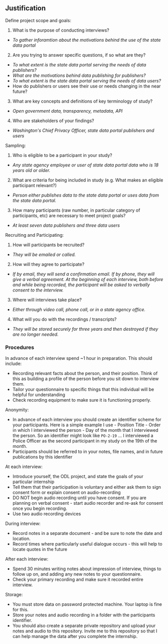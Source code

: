 ## Justification


Define project scope and goals:
1. What is the purpose of conducting interviews? 
  * *To gather inforamtion about the motivations behind the use of the state data portal*
2. Are you trying to answer specific questions, if so what are they? 
 * *To what extent is the state data portal serving the needs of data publishers?*
 * *What are the motivations behind data publishing for publishers?*
 * *To what extent is the state data portal serving the needs of data users?*
 * How do publishers or users see their use or needs changing in the near future?
3. What are key concepts and definitions of key terminology of study? 
 * *Open government data, transparency, metadata, API* 
4. Who are stakeholders of your findings?
 * *Washington's Chief Privacy Officer, state data portal publishers and users*

Sampling: 
1. Who is eligible to be a participant in your study?
 * *Any state agency employee or user of state data portal data who is  18 years old or older.* 
2. What are criteria for being included in study (e.g. What makes an eligible participant relevant?)
 * *Person either publishes data to the state data portal or uses data from the state data portal.*
3. How many participants (raw number, in particular category of participants, etc) are necessary to meet project goals?
 * *At least seven data publishers and three data users*

Recruiting and Participating: 
1. How will participants be recruited? 
  * *They will be emailed or called.*
2. How will they agree to participate?
  * *If by email, they will send a confirmation email. If by phone, they will give a verbal agreement.  At the beginning of each interview, both before and while being recorded, the participant will be asked to verbally consent to the interview.*
3. Where will interviews take place?
  * *Either through video call, phone call, or in a state agency office.*
4. What will you do with the recordings / transcripts? 
  * *They will be stored securely for three years and then destroyed if they are no longer needed.*

### Procedures

In advance of each interview spend ~1 hour in preparation. This should include: 
- Recording relevant facts about the person, and their position. Think of this as building a profile of the person before you sit down to interview them. 
- Tailor your questionnaire to specific things that this individual will be helpful for understanding 
- Check recording equipment to make sure it is functioning properly. 

Anonymity: 
- In advance of each interview you should create an identifier scheme for your participants. Here is a simple example I use - Position Title - Order in which I interviewed the person - Day of the month that I interviewed the person. So an identifier might look like `PO-2-19` ... I interviewed a Police Officer as the second participant in my study on the 19th of the month. 
- Participants should be referred to in your notes, file names, and in future publications by this identifier

At each interview: 
- Introduce yourself, the ODL project, and state the goals of your particular internship
- Tell them that their participation is voluntary and either ask them to sign consent form or explain consent on audio-recording
- DO NOT begin audio recording until you have consent. If you are planning on verbal consent - start audio recorder and re-ask for consent once you begin recording. 
- Use two audio recording devices

During interview: 
- Record notes in a separate document - and be sure to note the date and location. 
- Record times where particularly useful dialogue occurs - this will help to locate quotes in the future 

After each interview:
- Spend 30 minutes writing notes about impression of interview, things to follow up on, and adding any new notes to your questionnaire. 
- Check your primary recording and make sure it recorded entire interview. 

Storage: 
- You must store data on password protected machine. Your laptop is fine for this. 
- Store your notes and audio recording in a folder with the participants identifier. 
- You should also create a separate private repository and upload your notes and audio to this repository. Invite me to this repository so that I can help manage the data after you complete the internship. 
